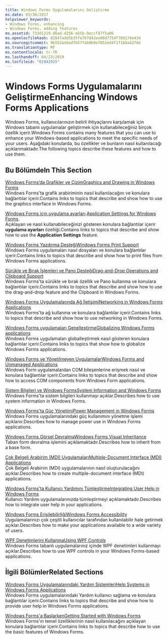 ```yaml
---
title: Windows Forms Uygulamalarını Geliştirme
ms.date: 03/30/2017
helpviewer_keywords:
- Windows Forms, enhancing
- Windows Forms, adding features
ms.assetid: 733d1219-d6ad-4256-a55b-9eccf47f5a06
ms.openlocfilehash: 82847add5b35fe767d42ee88d7754f789174e434
ms.sourcegitcommit: 9b552addadfb57fab0b9e7852ed4f1f1b8a42f8e
ms.translationtype: MT
ms.contentlocale: tr-TR
ms.lasthandoff: 04/23/2019
ms.locfileid: "61942915"
---
```

# <a name="enhancing-windows-forms-applications"></a><span data-ttu-id="f1595-102">Windows Forms Uygulamalarını Geliştirme</span><span class="sxs-lookup"><span data-stu-id="f1595-102">Enhancing Windows Forms Applications</span></span>
<span data-ttu-id="f1595-103">Windows Forms, kullanıcılarınızın belirli ihtiyaçlarını karşılamak için Windows tabanlı uygulamalar geliştirmek için kullanabileceğiniz birçok özellik içerir.</span><span class="sxs-lookup"><span data-stu-id="f1595-103">Windows Forms contains many features that you can use to enhance your Windows-based applications to meet the specific needs of your users.</span></span> <span data-ttu-id="f1595-104">Aşağıdaki konularda, bu özellikler ve bunların nasıl kullanılacağı açıklanmaktadır.</span><span class="sxs-lookup"><span data-stu-id="f1595-104">The following topics describe these features and how to use them.</span></span>  
  
## <a name="in-this-section"></a><span data-ttu-id="f1595-105">Bu Bölümde</span><span class="sxs-lookup"><span data-stu-id="f1595-105">In This Section</span></span>  
 [<span data-ttu-id="f1595-106">Windows Forms’da Grafikler ve Çizim</span><span class="sxs-lookup"><span data-stu-id="f1595-106">Graphics and Drawing in Windows Forms</span></span>](graphics-and-drawing-in-windows-forms.md)  
 <span data-ttu-id="f1595-107">Windows Forms'ta grafik arabiriminin nasıl kullanılacağını ve konulara bağlantılar içerir.</span><span class="sxs-lookup"><span data-stu-id="f1595-107">Contains links to topics that describe and show how to use the graphics interface in Windows Forms.</span></span>  
  
 <span data-ttu-id="f1595-108">[Windows Forms için uygulama ayarları](application-settings-for-windows-forms.md).</span><span class="sxs-lookup"><span data-stu-id="f1595-108">[Application Settings for Windows Forms](application-settings-for-windows-forms.md).</span></span>  
 <span data-ttu-id="f1595-109">Açıklayan ve nasıl kullanabileceğinizi gösteren konulara bağlantılar içerir **uygulama ayarları** özelliği.</span><span class="sxs-lookup"><span data-stu-id="f1595-109">Contains links to topics that describe and show how to use the **Application Settings** feature.</span></span>  
  
 [<span data-ttu-id="f1595-110">Windows Forms Yazdırma Desteği</span><span class="sxs-lookup"><span data-stu-id="f1595-110">Windows Forms Print Support</span></span>](windows-forms-print-support.md)  
 <span data-ttu-id="f1595-111">Windows Forms uygulamaları nasıl dosyaları ve konulara bağlantılar içerir.</span><span class="sxs-lookup"><span data-stu-id="f1595-111">Contains links to topics that describe and show how to print files from Windows Forms applications.</span></span>  
  
 [<span data-ttu-id="f1595-112">Sürükle ve Bırak İşlemleri ve Pano Desteği</span><span class="sxs-lookup"><span data-stu-id="f1595-112">Drag-and-Drop Operations and Clipboard Support</span></span>](drag-and-drop-operations-and-clipboard-support.md)  
 <span data-ttu-id="f1595-113">Windows Forms'ta sürükle ve bırak özellik ve Pano kullanma ve konulara bağlantılar içerir.</span><span class="sxs-lookup"><span data-stu-id="f1595-113">Contains links to topics that describe and show how to use the drag-and-drop feature and the Clipboard in Windows Forms.</span></span>  
  
 [<span data-ttu-id="f1595-114">Windows Forms Uygulamalarında Ağ İletişimi</span><span class="sxs-lookup"><span data-stu-id="f1595-114">Networking in Windows Forms Applications</span></span>](networking-in-windows-forms-applications.md)  
 <span data-ttu-id="f1595-115">Windows Forms'ta ağ kullanma ve konulara bağlantılar içerir.</span><span class="sxs-lookup"><span data-stu-id="f1595-115">Contains links to topics that describe and show how to use networking in Windows Forms.</span></span>  
  
 [<span data-ttu-id="f1595-116">Windows Forms uygulamaları Genelleştirme</span><span class="sxs-lookup"><span data-stu-id="f1595-116">Globalizing Windows Forms applications</span></span>](globalizing-windows-forms.md)  
 <span data-ttu-id="f1595-117">Windows Forms uygulamaları globalleştirmek nasıl gösteren konulara bağlantılar içerir.</span><span class="sxs-lookup"><span data-stu-id="f1595-117">Contains links to topics that show how to globalize Windows Forms applications.</span></span>  
  
 [<span data-ttu-id="f1595-118">Windows Forms ve Yönetilmeyen Uygulamalar</span><span class="sxs-lookup"><span data-stu-id="f1595-118">Windows Forms and Unmanaged Applications</span></span>](windows-forms-and-unmanaged-applications.md)  
 <span data-ttu-id="f1595-119">Windows Form uygulamalardan COM bileşenlerine erişmek nasıl ve konulara bağlantılar içerir.</span><span class="sxs-lookup"><span data-stu-id="f1595-119">Contains links to topics that describe and show how to access COM components from Windows Form applications.</span></span>  
  
 [<span data-ttu-id="f1595-120">Sistem Bilgileri ve Windows Forms</span><span class="sxs-lookup"><span data-stu-id="f1595-120">System Information and Windows Forms</span></span>](system-information-and-windows-forms.md)  
 <span data-ttu-id="f1595-121">Windows Forms'ta sistem bilgileri kullanmayı açıklar.</span><span class="sxs-lookup"><span data-stu-id="f1595-121">Describes how to use system information in Windows Forms.</span></span>  
  
 [<span data-ttu-id="f1595-122">Windows Forms'ta Güç Yönetimi</span><span class="sxs-lookup"><span data-stu-id="f1595-122">Power Management in Windows Forms</span></span>](power-management-in-windows-forms.md)  
 <span data-ttu-id="f1595-123">Windows Forms uygulamalarındaki güç kullanımını yönetme işlemi açıklanır.</span><span class="sxs-lookup"><span data-stu-id="f1595-123">Describes how to manage power use in Windows Forms applications.</span></span>  
  
 [<span data-ttu-id="f1595-124">Windows Forms Görsel Devralma</span><span class="sxs-lookup"><span data-stu-id="f1595-124">Windows Forms Visual Inheritance</span></span>](windows-forms-visual-inheritance.md)  
 <span data-ttu-id="f1595-125">Taban form devralma işlemini açıklamaktadır.</span><span class="sxs-lookup"><span data-stu-id="f1595-125">Describes how to inherit from a base form.</span></span>  
  
 [<span data-ttu-id="f1595-126">Çok Belgeli Arabirim (MDI) Uygulamaları</span><span class="sxs-lookup"><span data-stu-id="f1595-126">Multiple-Document Interface (MDI) Applications</span></span>](multiple-document-interface-mdi-applications.md)  
 <span data-ttu-id="f1595-127">Çok Belgeli Arabirim (MDI) uygulamalarının nasıl oluşturulacağını açıklar.</span><span class="sxs-lookup"><span data-stu-id="f1595-127">Describes how to create multiple-document interface (MDI) applications.</span></span>  
  
 [<span data-ttu-id="f1595-128">Windows Forms'ta Kullanıcı Yardımını Tümleştirme</span><span class="sxs-lookup"><span data-stu-id="f1595-128">Integrating User Help in Windows Forms</span></span>](integrating-user-help-in-windows-forms.md)  
 <span data-ttu-id="f1595-129">Kullanıcı Yardımı uygulamalarınızda tümleştirmeyi açıklamaktadır.</span><span class="sxs-lookup"><span data-stu-id="f1595-129">Describes how to integrate user help in your applications.</span></span>  
  
 [<span data-ttu-id="f1595-130">Windows Forms Erişilebilirliği</span><span class="sxs-lookup"><span data-stu-id="f1595-130">Windows Forms Accessibility</span></span>](windows-forms-accessibility.md)  
 <span data-ttu-id="f1595-131">Uygulamalarınızı çok çeşitli kullanıcılar tarafından kullanılabilir hale getirmek açıklar.</span><span class="sxs-lookup"><span data-stu-id="f1595-131">Describes how to make your applications available to a wide variety of users.</span></span>  
  
 [<span data-ttu-id="f1595-132">WPF Denetimlerini Kullanma</span><span class="sxs-lookup"><span data-stu-id="f1595-132">Using WPF Controls</span></span>](using-wpf-controls.md)  
 <span data-ttu-id="f1595-133">Windows Forms tabanlı uygulamalarınız içinde WPF denetimleri kullanmayı açıklar.</span><span class="sxs-lookup"><span data-stu-id="f1595-133">Describes how to use WPF controls in your Windows Forms-based applications.</span></span>  
  
## <a name="related-sections"></a><span data-ttu-id="f1595-134">İlgili Bölümler</span><span class="sxs-lookup"><span data-stu-id="f1595-134">Related Sections</span></span>  
 [<span data-ttu-id="f1595-135">Windows Forms Uygulamalarındaki Yardım Sistemleri</span><span class="sxs-lookup"><span data-stu-id="f1595-135">Help Systems in Windows Forms Applications</span></span>](help-systems-in-windows-forms-applications.md)  
 <span data-ttu-id="f1595-136">Windows Forms uygulamalarındaki Yardım kullanıcı sağlama ve konulara bağlantılar içerir.</span><span class="sxs-lookup"><span data-stu-id="f1595-136">Contains links to topics that describe and show how to provide user help in Windows Forms applications.</span></span>  
  
 [<span data-ttu-id="f1595-137">Windows Forms'a Başlarken</span><span class="sxs-lookup"><span data-stu-id="f1595-137">Getting Started with Windows Forms</span></span>](../getting-started-with-windows-forms.md)  
 <span data-ttu-id="f1595-138">Windows Forms'ın temel özelliklerinin nasıl kullanılacağını açıklayan konulara bağlantılar içerir.</span><span class="sxs-lookup"><span data-stu-id="f1595-138">Contains links to topics that describe how to use the basic features of Windows Forms.</span></span>
